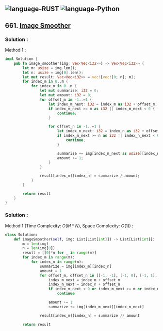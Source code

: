 ![language-RUST](https://img.shields.io/badge/%20-RUST-8d4004?style=for-the-badge&logo=RUST)
![language-Python](https://img.shields.io/badge/%20-Python-ffd43b?style=for-the-badge&logo=PYTHON)
---

## 661. [Image Smoother](https://leetcode.com/problems/image-smoother)

### Solution :

Method 1 :
```rust
impl Solution {
    pub fn image_smoother(img: Vec<Vec<i32>>) -> Vec<Vec<i32>> {
        let m: usize = img.len();
        let n: usize = img[0].len();
        let mut result: Vec<Vec<i32>> = vec![vec![0; n]; m];
        for index_m in 0..m {
            for index_n in 0..n {
                let mut summarize: i32 = 0;
                let mut amount: i32 = 0;
                for offset_m in -1..=1 {
                    let index_m_next: i32 = index_m as i32 + offset_m;
                    if index_m_next >= m as i32 || index_m_next < 0 {
                        continue;
                    }

                    for offset_n in -1..=1 {
                        let index_n_next: i32 = index_n as i32 + offset_n;
                        if index_n_next >= n as i32 || index_n_next < 0 {
                            continue;
                        }

                        summarize += img[index_m_next as usize][index_n_next as usize];
                        amount += 1;
                    }
                }

                result[index_m][index_n] = summarize / amount;
            }
        }

        return result
    }
}
```

### Solution :

Method 1 (Time Complexity: $O(M*N)$, Space Complexity: $O(1)$) :
```python
class Solution:
    def imageSmoother(self, img: List[List[int]]) -> List[List[int]]:
        m = len(img)
        n = len(img[0])
        result = [[0]*n for _ in range(m)]
        for index_m in range(m):
            for index_n in range(n):
                summarize = img[index_m][index_n]
                amount = 1
                for offset_m, offset_n in [[-1, -1], [-1, 0], [-1, 1], [0, -1], [0, 1], [1, -1], [1, 0], [1, 1]]:
                    index_m_next = index_m + offset_m
                    index_n_next = index_n + offset_n
                    if index_m_next < 0 or index_m_next >= m or index_n_next < 0 or index_n_next >= n:
                        continue

                    amount += 1
                    summarize += img[index_m_next][index_n_next]

                result[index_m][index_n] = summarize // amount

        return result
```
